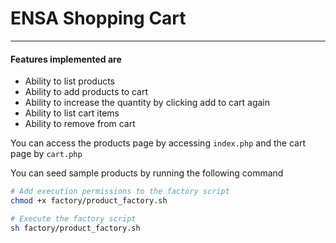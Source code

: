 # ENSA Shopping Cart

***

#### Features implemented are
- Ability to list products
- Ability to add products to cart
- Ability to increase the quantity by clicking add to cart again
- Ability to list cart items
- Ability to remove from cart

You can access the products page by accessing `index.php` and the cart page by `cart.php`

You can seed sample products by running the following command

```bash
# Add execution permissions to the factory script
chmod +x factory/product_factory.sh

# Execute the factory script
sh factory/product_factory.sh
```

